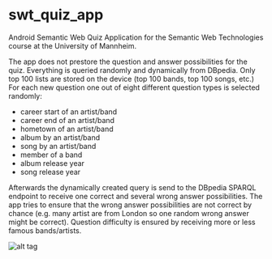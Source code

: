 # swt_quiz_app
Android Semantic Web Quiz Application for the Semantic Web Technologies course at the University of Mannheim.

The app does not prestore the question and answer possibilities for the quiz. Everything is queried randomly and dynamically from DBpedia.
Only top 100 lists are stored on the device (top 100 bands, top 100 songs, etc.)
For each new question one out of eight different question types is selected randomly:
* career start of an artist/band
* career end of an artist/band
* hometown of an artist/band
* album by an artist/band
* song by an artist/band
* member of a band
* album release year
* song release year

Afterwards the dynamically created query is send to the DBpedia SPARQL endpoint to receive one correct and several wrong answer possibilities. The app tries to ensure that the wrong answer possibilities are not correct by chance (e.g. many artist are from London so one random wrong answer might be correct).
Question difficulty is ensured by receiving more or less famous bands/artists.

![alt tag](https://raw.githubusercontent.com/dringler/swt_quiz_app/master/Quiz_App.png)
